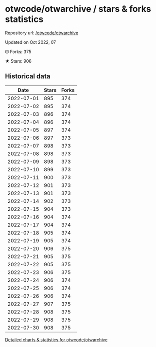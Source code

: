 # otwcode/otwarchive / stars & forks statistics

Repository url: [/otwcode/otwarchive](https://github.com/otwcode/otwarchive)

Updated on Oct 2022, 07

☋ Forks: 375

★ Stars: 908

## Historical data
| Date | Stars | Forks |
|------|-------|-------|
| 2022-07-01 | 895 | 374 | 
| 2022-07-02 | 895 | 374 | 
| 2022-07-03 | 896 | 374 | 
| 2022-07-04 | 896 | 374 | 
| 2022-07-05 | 897 | 374 | 
| 2022-07-06 | 897 | 373 | 
| 2022-07-07 | 898 | 373 | 
| 2022-07-08 | 898 | 373 | 
| 2022-07-09 | 898 | 373 | 
| 2022-07-10 | 899 | 373 | 
| 2022-07-11 | 900 | 373 | 
| 2022-07-12 | 901 | 373 | 
| 2022-07-13 | 901 | 373 | 
| 2022-07-14 | 902 | 373 | 
| 2022-07-15 | 904 | 373 | 
| 2022-07-16 | 904 | 374 | 
| 2022-07-17 | 904 | 374 | 
| 2022-07-18 | 905 | 374 | 
| 2022-07-19 | 905 | 374 | 
| 2022-07-20 | 906 | 375 | 
| 2022-07-21 | 905 | 375 | 
| 2022-07-22 | 905 | 375 | 
| 2022-07-23 | 906 | 375 | 
| 2022-07-24 | 906 | 374 | 
| 2022-07-25 | 906 | 374 | 
| 2022-07-26 | 906 | 374 | 
| 2022-07-27 | 907 | 375 | 
| 2022-07-28 | 908 | 375 | 
| 2022-07-29 | 908 | 375 | 
| 2022-07-30 | 908 | 375 | 


[Detailed charts & statistics for otwcode/otwarchive](https://reviewgithub.com/rep/otwcode/otwarchive)
